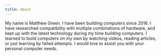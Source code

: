 ```yaml
---
title: About
---
```

My name is Matthew Green. I have been building computers since 2016. I have researched compatibility with multiple combinations of hardware, and kept up with the latest technology during my time building computers. I learned to build computers on my own by watching videos, reading articles, or just learning by failed attempts. I would love to assist you with your personal computer needs.